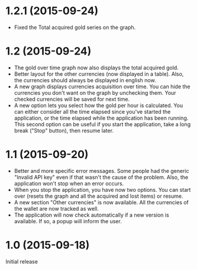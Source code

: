 # 1.2.1 (2015-09-24)
- Fixed the Total acquired gold series on the graph.

# 1.2 (2015-09-24)
- The gold over time graph now also displays the total acquired gold. 
- Better layout for the other currencies (now displayed in a table). Also, the currencies should always be displayed in english now.
- A new graph displays currencies acquisition over time. You can hide the currencies you don't want on the graph by unchecking them. Your checked currencies will be saved for next time.
- A new option lets you select how the gold per hour is calculated. You can either consider all the time elapsed since you've started the application, or the time elapsed while the application has been running. This second option can be useful if you start the application, take a long break ("Stop" button), then resume later.

# 1.1 (2015-09-20)
- Better and more specific error messages. Some people had the generic "Invalid API key" even if that wasn't the cause of the problem. Also, the application won't stop when an error occurs.
- When you stop the application, you have now two options. You can start over (resets the graph and all the acquired and lost items) or resume.
- A new section "Other currencies" is now available. All the currencies of the wallet are now tracked as well.
- The application will now check automatically if a new version is available. If so, a popup will inform the user.

# 1.0 (2015-09-18)
Initial release